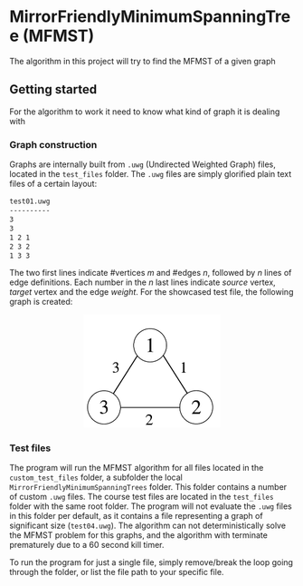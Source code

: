 # MirrorFriendlyMinimumSpanningTree (MFMST)
The algorithm in this project will try to find the MFMST of a given graph
## Getting started
For the algorithm to work it need to know what kind of graph it is dealing with
### Graph construction
Graphs are internally built from `.uwg` (Undirected Weighted Graph) files, located in the `test_files` folder.
The `.uwg`  files are simply glorified plain text files of a certain layout:
```
test01.uwg
----------
3
3
1 2 1
2 3 2 
1 3 3
```
The two first lines indicate \#vertices *m* and \#edges *n*, followed by *n* lines of edge definitions.
Each number in the *n* last lines indicate *source* vertex, *target* vertex and the edge *weight*. 
For the showcased test file, the following graph is created:

<p align="center">
  <img src = MirrorFriendlyMinimumSpanningTrees/img/example_graph.png height="200">
</p>

### Test files
The program will run the MFMST algorithm for all files located in the `custom_test_files` folder, a subfolder the local `MirrorFriendlyMinimumSpanningTrees` folder. This folder contains a number of custom `.uwg` files. 
The course test files are located in the `test_files` folder with the same root folder. The program will not evaluate the `.uwg` files in this folder per default, as it contains a file representing a graph of significant size (`test04.uwg`). The algorithm can not deterministically solve the MFMST problem for this graphs, and the algorithm with terminate prematurely due to a 60 second kill timer.

To run the program for just a single file, simply remove/break the loop going through the folder, or list the file path to your specific file.
